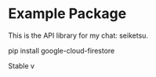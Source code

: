 # Example Package

This is the API library for my chat: seiketsu.

pip install google-cloud-firestore

Stable v